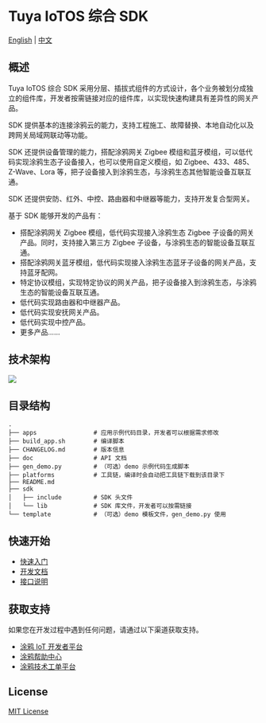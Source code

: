 # Tuya IoTOS 综合 SDK

[English](./README.md) | [中文](./README_zh.md)

## 概述

Tuya IoTOS 综合 SDK 采用分层、插拔式组件的方式设计，各个业务被划分成独立的组件库，开发者按需链接对应的组件库，以实现快速构建具有差异性的网关产品。

SDK 提供基本的连接涂鸦云的能力，支持工程施工、故障替换、本地自动化以及跨网关局域网联动等功能。

SDK 还提供设备管理的能力，搭配涂鸦网关 Zigbee 模组和蓝牙模组，可以低代码实现涂鸦生态子设备接入，也可以使用自定义模组，如 Zigbee、433、485、Z-Wave、Lora 等，把子设备接入到涂鸦生态，与涂鸦生态其他智能设备互联互通。

SDK 还提供安防、红外、中控、路由器和中继器等能力，支持开发复合型网关。

基于 SDK 能够开发的产品有：  

- 搭配涂鸦网关 Zigbee 模组，低代码实现接入涂鸦生态 Zigbee 子设备的网关产品。同时，支持接入第三方 Zigbee 子设备，与涂鸦生态的智能设备互联互通。
- 搭配涂鸦网关蓝牙模组，低代码实现接入涂鸦生态蓝牙子设备的网关产品，支持蓝牙配网。
- 特定协议模组，实现特定协议的网关产品，把子设备接入到涂鸦生态，与涂鸦生态的智能设备互联互通。
- 低代码实现路由器和中继器产品。
- 低代码实现安抚网关产品。
- 低代码实现中控产品。
- 更多产品......

## 技术架构  

![](https://images.tuyacn.com/fe-static/docs/img/ff480bfc-5c51-4933-bdb6-8b726aa15dc5.jpg)

## 目录结构  

```  
.
├── apps                # 应用示例代码目录，开发者可以根据需求修改
├── build_app.sh        # 编译脚本
├── CHANGELOG.md        # 版本信息
├── doc                 # API 文档
├── gen_demo.py         # （可选）demo 示例代码生成脚本
├── platforms           # 工具链，编译时会自动把工具链下载到该目录下
├── README.md           
├── sdk
│   ├── include         # SDK 头文件
│   └── lib             # SDK 库文件，开发者可以按需链接
└── template            # （可选）demo 模板文件，gen_demo.py 使用
```

## 快速开始

- [快速入门](https://developer.tuya.com/cn/docs/iot-device-dev/integrated_sdk_quick_start?id=Kb6bj1rn0wrnl)
- [开发文档](https://developer.tuya.com/cn/docs/iot-device-dev/integrated_sdk_development_guide?id=Kb8xgrcicra72)
- [接口说明](https://developer.tuya.com/cn/docs/iot-device-dev/integrated_sdk_api?id=Kb8xfvo1dp6wc)

## 获取支持

如果您在开发过程中遇到任何问题，请通过以下渠道获取支持。

- [涂鸦 IoT 开发者平台](https://developer.tuya.com/cn)  
- [涂鸦帮助中心](https://support.tuya.com/zh/help)  
- [涂鸦技术工单平台](https://service.console.tuya.com)  

## License

[MIT License](./LICENSE)